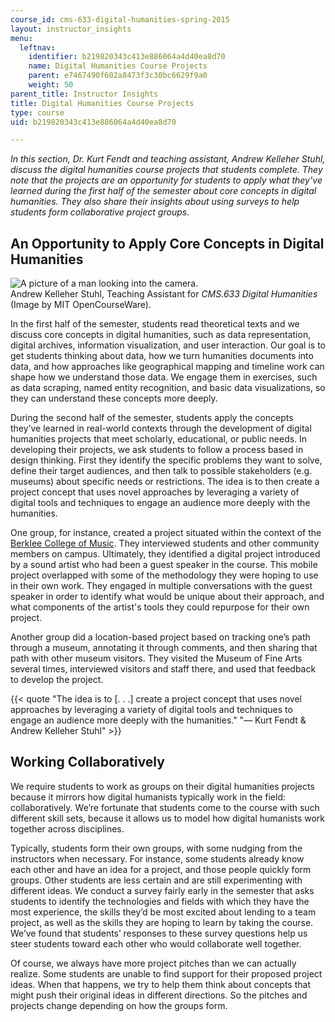 ```yaml
---
course_id: cms-633-digital-humanities-spring-2015
layout: instructor_insights
menu:
  leftnav:
    identifier: b219820343c413e886064a4d40ea8d70
    name: Digital Humanities Course Projects
    parent: e7467490f602a8473f3c30bc6629f9a0
    weight: 50
parent_title: Instructor Insights
title: Digital Humanities Course Projects
type: course
uid: b219820343c413e886064a4d40ea8d70

---
```


_In this section, Dr. Kurt Fendt and teaching assistant, Andrew Kelleher Stuhl, discuss the digital humanities course projects that students complete. They note that the projects are an opportunity for students to apply what they’ve learned during the first half of the semester about core concepts in digital humanities. They also share their insights about using surveys to help students form collaborative project groups._

An Opportunity to Apply Core Concepts in Digital Humanities
-----------------------------------------------------------

![A picture of a man looking into the camera.](/coursemedia/cms-633-digital-humanities-spring-2015/a7fd0dce791b2a00e940051ba5a53adf_IMG_8842.jpg)  
Andrew Kelleher Stuhl, Teaching Assistant for _CMS.633 Digital Humanities_ (Image by MIT OpenCourseWare).

In the first half of the semester, students read theoretical texts and we discuss core concepts in digital humanities, such as data representation, digital archives, information visualization, and user interaction. Our goal is to get students thinking about data, how we turn humanities documents into data, and how approaches like geographical mapping and timeline work can shape how we understand those data. We engage them in exercises, such as data scraping, named entity recognition, and basic data visualizations, so they can understand these concepts more deeply.

During the second half of the semester, students apply the concepts they’ve learned in real-world contexts through the development of digital humanities projects that meet scholarly, educational, or public needs. In developing their projects, we ask students to follow a process based in design thinking. First they identify the specific problems they want to solve, define their target audiences, and then talk to possible stakeholders (e.g. museums) about specific needs or restrictions. The idea is to then create a project concept that uses novel approaches by leveraging a variety of digital tools and techniques to engage an audience more deeply with the humanities. 

One group, for instance, created a project situated within the context of the [Berklee College of Music](https://www.berklee.edu). They interviewed students and other community members on campus. Ultimately, they identified a digital project introduced by a sound artist who had been a guest speaker in the course. This mobile project overlapped with some of the methodology they were hoping to use in their own work. They engaged in multiple conversations with the guest speaker in order to identify what would be unique about their approach, and what components of the artist's tools they could repurpose for their own project.

Another group did a location-based project based on tracking one’s path through a museum, annotating it through comments, and then sharing that path with other museum visitors. They visited the Museum of Fine Arts several times, interviewed visitors and staff there, and used that feedback to develop the project.

{{< quote "The idea is to [. . .] create a project concept that uses novel approaches by leveraging a variety of digital tools and techniques to engage an audience more deeply with the humanities." "— Kurt Fendt & Andrew Kelleher Stuhl" >}}

Working Collaboratively
-----------------------

We require students to work as groups on their digital humanities projects because it mirrors how digital humanists typically work in the field: collaboratively. We’re fortunate that students come to the course with such different skill sets, because it allows us to model how digital humanists work together across disciplines.

Typically, students form their own groups, with some nudging from the instructors when necessary. For instance, some students already know each other and have an idea for a project, and those people quickly form groups. Other students are less certain and are still experimenting with different ideas. We conduct a survey fairly early in the semester that asks students to identify the technologies and fields with which they have the most experience, the skills they’d be most excited about lending to a team project, as well as the skills they are hoping to learn by taking the course. We’ve found that students’ responses to these survey questions help us steer students toward each other who would collaborate well together.

Of course, we always have more project pitches than we can actually realize. Some students are unable to find support for their proposed project ideas. When that happens, we try to help them think about concepts that might push their original ideas in different directions. So the pitches and projects change depending on how the groups form.